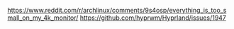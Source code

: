 https://www.reddit.com/r/archlinux/comments/9s4osp/everything_is_too_small_on_my_4k_monitor/
https://github.com/hyprwm/Hyprland/issues/1947

